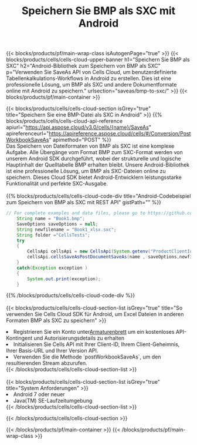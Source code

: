 ﻿---
title:  Speichern Sie BMP als SXC mit Android
description:  Verwendung des Aspose.Cells Cloud SDK für Android zum Speichern der Datei im BMP-Format als SXC-Formatdatei.
---
{{< blocks/products/pf/main-wrap-class isAutogenPage="true" >}}
{{< blocks/products/cells/cells-cloud-upper-banner h1="Speichern Sie BMP als SXC" h2="Android-Bibliothek zum Speichern von BMP als SXC" p="Verwenden Sie SaveAs API von Cells Cloud, um benutzerdefinierte Tabellenkalkulations-Workflows in Android zu erstellen. Dies ist eine professionelle Lösung, um BMP als SXC und andere Dokumentformate online mit Android zu speichern." urlsection="saveas/bmp-to-sxc/" >}}
{{< blocks/products/pf/main-container >}}

{{< blocks/products/cells/cells-cloud-section isGrey="true" title="Speichern Sie eine BMP-Datei als SXC in Android" >}}
{{% blocks/products/cells/cells-cloud-api-reference apiurl="https://api.aspose.cloud/v3.0/cells/{name}/SaveAs" apireferenceurl="https://apireference.aspose.cloud/cells/#/Conversion/PostWorkbookSaveAs" apimethod="POST" %}}
<br/>
Das Speichern von Dateiformaten von BMP als SXC ist eine komplexe Aufgabe. Alle Übergänge vom Format BMP zum SXC-Format werden von unserem Android SDK durchgeführt, wobei der strukturelle und logische Hauptinhalt der Quelltabelle BMP erhalten bleibt. Unsere Android-Bibliothek ist eine professionelle Lösung, um BMP als SXC-Dateien online zu speichern. Dieses Cloud SDK bietet Android-Entwicklern leistungsstarke Funktionalität und perfekte SXC-Ausgabe.
<br/>
<br/>
{{% blocks/products/cells/cells-cloud-code-div title="Android-Codebeispiel zum Speichern von BMP als SXC mit REST API" gistPath="" %}}
  
```java
// For complete examples and data files, please go to https://github.com/aspose-cells-cloud/aspose-cells-cloud-android/
    String name = "Book1.bmp";
    SaveOptions saveOptions = null;
    String newfilename = "Book1_xlsx.sxc";
    String folder ="CellsTests";
    try
    {
        CellsApi cellsApi = new CellsApi(System.getenv("ProductClientId"), System.getenv("ProductClientSecret"));
        cellsApi.cellsSaveAsPostDocumentSaveAs(name , saveOptions,newfilename,false,false,folder,null,null,null,true);                       
    }
    catch(Exception exception )
    {
        System.out.print(exception);
    }
```
  
{{% /blocks/products/cells/cells-cloud-code-div %}}
<br/>
<br/>
{{< blocks/products/cells/cells-cloud-section-list isGrey="true" title="So verwenden Sie Cells Cloud SDK für Android, um Excel Dateien in anderen Formaten BMP als SXC zu speichern" >}}
<li> Registrieren Sie ein Konto unter<a href="https://dashboard.aspose.cloud/">Armaturenbrett</a> um ein kostenloses API-Kontingent und Autorisierungsdetails zu erhalten</li>
<li>Initialisieren Sie Cells API mit Ihrer Client-ID, Ihrem Client-Geheimnis, Ihrer Basis-URL und Ihrer Version API.</li>
<li>Verwenden Sie die Methode `postWorkbookSaveAs`, um den resultierenden Stream abzurufen.</li>
{{< /blocks/products/cells/cells-cloud-section-list >}}
<br/>
<br/>
{{< blocks/products/cells/cells-cloud-section-list isGrey="true" title="System Anforderungen" >}}
<li>Android 7 oder neuer</li>
<li>Java(TM) SE-Laufzeitumgebung</li>
{{< /blocks/products/cells/cells-cloud-section-list >}}

{{< /blocks/products/cells/cells-cloud-section >}}

{{< /blocks/products/pf/main-container >}}
{{< /blocks/products/pf/main-wrap-class >}}
